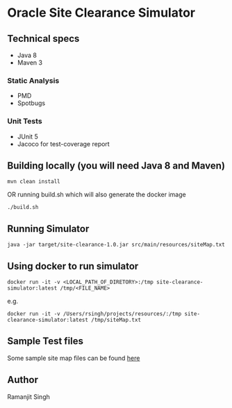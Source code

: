 # Oracle Site Clearance Simulator

## Technical specs
- Java 8
- Maven 3

### Static Analysis
- PMD
- Spotbugs

### Unit Tests
- JUnit 5
- Jacoco for test-coverage report

## Building locally (you will need Java 8 and Maven)
```
mvn clean install
```

OR running build.sh which will also generate the docker image

```
./build.sh
```

## Running Simulator
`java -jar target/site-clearance-1.0.jar src/main/resources/siteMap.txt`

## Using docker to run simulator

`docker run -it -v <LOCAL_PATH_OF_DIRETORY>:/tmp site-clearance-simulator:latest /tmp/<FILE_NAME>`

e.g. 

`docker run -it -v /Users/rsingh/projects/resources/:/tmp site-clearance-simulator:latest /tmp/siteMap.txt`

## Sample Test files
Some sample site map files can be found [here](src/test/resources)

## Author
Ramanjit Singh
